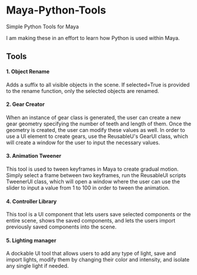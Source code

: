 # Maya-Python-Tools
 Simple Python Tools for Maya

 I am making these in an effort to learn how Python is used within Maya.

## Tools

#### 1. Object Rename
Adds a suffix to all visible objects in the scene. If selected=True is provided to the rename function, only the selected objects are renamed.

#### 2. Gear Creator
When an instance of gear class is generated, the user can create a new gear geometry specifying the number of teeth and length of them. Once the geometry is created, the user can modify these values as well. In order to use a UI element to create gears, use the ReusableU's GearUI class, which will create a window for the user to input the necessary values.

#### 3. Animation Tweener
This tool is used to tween keyframes in Maya to create gradual motion. Simply select a frame between two keyframes, run the ReusableUI scripts TweenerUI class, which will open a window where the user can use the slider to input a value from 1 to 100 in order to tween the animation.

#### 4. Controller Library
This tool is a UI component that lets users save selected components or the entire scene, shows the saved components, and lets the users import previously saved components into the scene.

#### 5. Lighting manager
A dockable UI tool that allows users to add any type of light, save and import lights, modify them by changing their color and intensity, and isolate any single light if needed.
